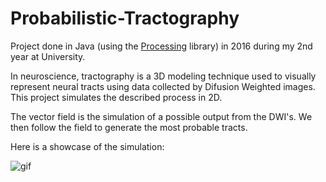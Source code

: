 # Probabilistic-Tractography

Project done in Java (using the [Processing](https://processing.org/) library) in 2016 during my 2nd year at University.

In neuroscience, tractography is a 3D modeling technique used to visually represent neural tracts using data collected by Difusion Weighted images.
This project simulates the described process in 2D.

The vector field is the simulation of a possible output from the DWI's. We then follow the field to generate the most probable tracts.

Here is a showcase of the simulation:

![gif](screenshots/showcase.gif)
